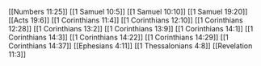 [[Numbers 11:25]]
[[1 Samuel 10:5]]
[[1 Samuel 10:10]]
[[1 Samuel 19:20]]
[[Acts 19:6]]
[[1 Corinthians 11:4]]
[[1 Corinthians 12:10]]
[[1 Corinthians 12:28]]
[[1 Corinthians 13:2]]
[[1 Corinthians 13:9]]
[[1 Corinthians 14:1]]
[[1 Corinthians 14:3]]
[[1 Corinthians 14:22]]
[[1 Corinthians 14:29]]
[[1 Corinthians 14:37]]
[[Ephesians 4:11]]
[[1 Thessalonians 4:8]]
[[Revelation 11:3]]

